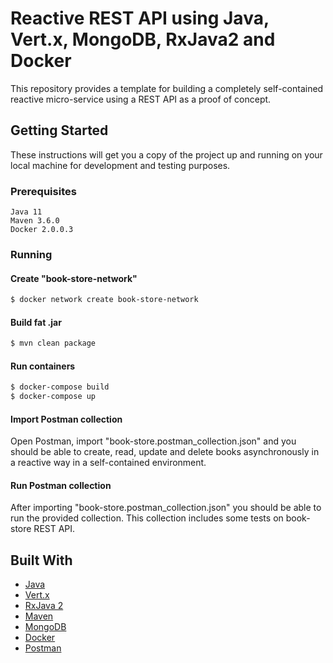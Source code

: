 # Reactive REST API using Java, Vert.x, MongoDB, RxJava2 and Docker

This repository provides a template for building a completely self-contained reactive micro-service using a REST API as a proof of concept.

## Getting Started

These instructions will get you a copy of the project up and running on your local machine for development and testing purposes.

### Prerequisites

```
Java 11
Maven 3.6.0
Docker 2.0.0.3
```

### Running

#### Create "book-store-network"
```bash
$ docker network create book-store-network
```

#### Build fat .jar

```bash
$ mvn clean package
```

#### Run containers

```bash
$ docker-compose build
$ docker-compose up
```

#### Import Postman collection
Open Postman, import "book-store.postman_collection.json" and you should be able to create, read, update and delete books asynchronously in a reactive way in a self-contained environment.

#### Run Postman collection
After importing "book-store.postman_collection.json" you should be able to run the provided collection. This collection includes some tests on book-store REST API.

## Built With

* [Java](https://www.java.com/)
* [Vert.x](https://vertx.io/)
* [RxJava 2](http://reactivex.io/)
* [Maven](https://maven.apache.org/)
* [MongoDB](https://www.mongodb.com/)
* [Docker](https://www.docker.com/)
* [Postman](https://www.getpostman.com/)
